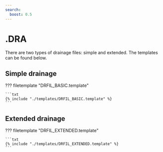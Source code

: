 ```yaml
---
search:
  boost: 0.5
---
```


# .DRA

There are two types of drainage files: simple and extended. The templates can be found below.

## Simple drainage

??? filetemplate "DRFIL_BASIC.template"

    ```txt
    {% include "./templates/DRFIL_BASIC.template" %}
    ```

## Extended drainage

??? filetemplate "DRFIL_EXTENDED.template"

    ```txt
    {% include "./templates/DRFIL_EXTENDED.template" %}
    ```
